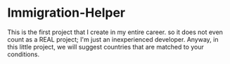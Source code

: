# Immigration-Helper
This is the first project that I create in my entire career. so it does not even count as a REAL project; I'm just an inexperienced developer. Anyway, in this little project, we will suggest countries that are matched to your conditions.
